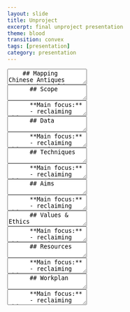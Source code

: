 ```yaml
---
layout: slide
title: Unproject
excerpt: final unproject presentation
theme: blood
transition: convex
tags: [presentation]
category: presentation
---
```

<section data-markdown>
  <textarea data-template>
    ## Mapping Chinese Antiques Around the World
    Maggie Li & Rosanna Zhou
  </textarea>
</section>

<section>
  <section data-markdown>
    <textarea data-template>
      ## Scope
    </textarea>
  </section>
  <section data-markdown>
    <textarea data-template>
      **Main focus:**
      - reclaiming Chinese antiques scattered around the world
    </textarea>
  </section>
</section>

<section>
  <section data-markdown>
    <textarea data-template>
      ## Data
    </textarea>
  </section>
  <section data-markdown>
    <textarea data-template>
      **Main focus:**
      - reclaiming Chinese antiques scattered around the world
    </textarea>
  </section>
</section>

<section>
  <section data-markdown>
    <textarea data-template>
      ## Techniques
    </textarea>
  </section>
  <section data-markdown>
    <textarea data-template>
      **Main focus:**
      - reclaiming Chinese antiques scattered around the world
    </textarea>
  </section>
</section>

<section>
  <section data-markdown>
    <textarea data-template>
      ## Aims
    </textarea>
  </section>
  <section data-markdown>
    <textarea data-template>
      **Main focus:**
      - reclaiming Chinese antiques scattered around the world
    </textarea>
  </section>
</section>

<section>
  <section data-markdown>
    <textarea data-template>
      ## Values & Ethics
    </textarea>
  </section>
  <section data-markdown>
    <textarea data-template>
      **Main focus:**
      - reclaiming Chinese antiques scattered around the world
    </textarea>
  </section>
</section>

<section>
  <section data-markdown>
    <textarea data-template>
      ## Resources
    </textarea>
  </section>
  <section data-markdown>
    <textarea data-template>
      **Main focus:**
      - reclaiming Chinese antiques scattered around the world
    </textarea>
  </section>
</section>

<section>
  <section data-markdown>
    <textarea data-template>
      ## Workplan
    </textarea>
  </section>
  <section data-markdown>
    <textarea data-template>
      **Main focus:**
      - reclaiming Chinese antiques scattered around the world
    </textarea>
  </section>
</section>